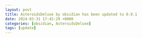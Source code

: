```yaml
---
layout: post
title: AsteroidsDeluxe by obsidian has been updated to 0.9.1
date: 2024-03-31 17:42:29 +0000
categories: [obsidian, AsteroidsDeluxe]
tags: [update]
---
```


